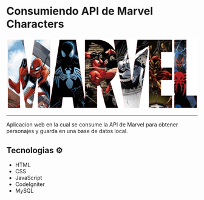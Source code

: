 # Consumiendo API de Marvel Characters

<p align="center" >
     <img heigth="100" src="public/img/letras_marvel.png">
</p>

---
Aplicacion web en la cual se consume la API de Marvel para obtener personajes y guarda en una base de datos local.

## Tecnologias ⚙

- HTML
- CSS
- JavaScript
- CodeIgniter
- MySQL
